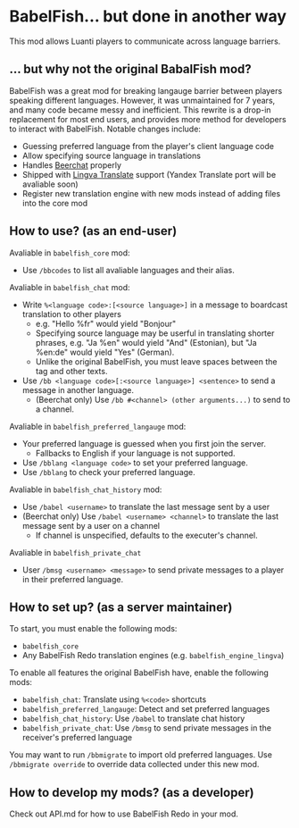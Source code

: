 # BabelFish... but done in another way

This mod allows Luanti players to communicate across language barriers.

## ... but why not the original BabalFish mod?

BabelFish was a great mod for breaking langauge barrier between players speaking different languages. However, it was unmaintained for 7 years, and many code became messy and inefficient. This rewrite is a drop-in replacement for most end users, and provides more method for developers to interact with BabelFish. Notable changes include:

* Guessing preferred language from the player's client language code
* Allow specifying source language in translations
* Handles [Beerchat](https://content.luanti.org/packages/mt-mods/beerchat/) properly
* Shipped with [Lingva Translate](https://github.com/thedaviddelta/lingva-translate) support (Yandex Translate port will be avaliable soon)
* Register new translation engine with new mods instead of adding files into the core mod

## How to use? (as an end-user)

Avaliable in `babelfish_core` mod:

* Use `/bbcodes` to list all avaliable languages and their alias.

Avaliable in `babelfish_chat` mod:

* Write `%<language code>:[<source language>]` in a message to boardcast translation to other players
    * e.g. "Hello %fr" would yield "Bonjour"
    * Specifying source language may be userful in translating shorter phrases, e.g. "Ja %en" would yield "And" (Estonian), but "Ja %en:de" would yield "Yes" (German).
    * Unlike the original BabelFish, you must leave spaces between the tag and other texts.
* Use `/bb <language code>[:<source language>] <sentence>` to send a message in another language.
    * (Beerchat only) Use `/bb #<channel> (other arguments...)` to send to a channel.

Avaliable in `babelfish_preferred_langauge` mod:

* Your preferred language is guessed when you first join the server.
    * Fallbacks to English if your language is not supported.
* Use `/bblang <language code>` to set your preferred language.
* Use `/bblang` to check your preferred language.

Avaliable in `babelfish_chat_history` mod:

* Use `/babel <username>` to translate the last message sent by a user
* (Beerchat only) Use `/babel <username> <channel>` to translate the last message sent by a user on a channel
    * If channel is unspecified, defaults to the executer's channel.

Avaliable in `babelfish_private_chat`

* User `/bmsg <username> <message>` to send private messages to a player in their preferred language.

## How to set up? (as a server maintainer)

To start, you must enable the following mods:

* `babelfish_core`
* Any BabelFish Redo translation engines (e.g. `babelfish_engine_lingva`)

To enable all features the original BabelFish have, enable the following mods:

* `babelfish_chat`: Translate using `%<code>` shortcuts
* `babelfish_preferred_langauge`: Detect and set preferred languages
* `babelfish_chat_history`: Use `/babel` to translate chat history
* `babelfish_private_chat`: Use `/bmsg` to send private messages in the receiver's preferred language

You may want to run `/bbmigrate` to import old preferred languages. Use `/bbmigrate override` to override data collected under this new mod.

## How to develop my mods? (as a developer)

Check out API.md for how to use BabelFish Redo in your mod.
